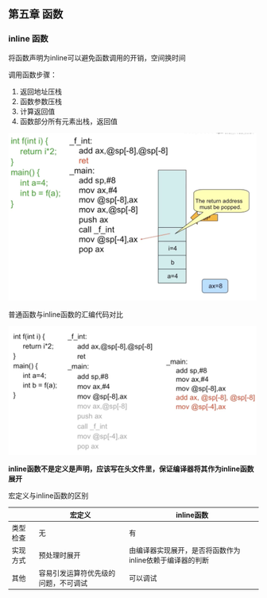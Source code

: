 ## 第五章 函数

### inline 函数

将函数声明为inline可以避免函数调用的开销，空间换时间

调用函数步骤：

1. 返回地址压栈
2. 函数参数压栈
3. 计算返回值
4. 函数部分所有元素出栈，返回值

<img src="../../../img/assembly code.png" width=500px />

普通函数与inline函数的汇编代码对比

<img src="../../../img/inline.png" width=500px />



**inline函数不是定义是声明，应该写在头文件里，保证编译器将其作为inline函数展开**

宏定义与inline函数的区别

|          | 宏定义                               | inline函数                                               |
| -------- | ------------------------------------ | -------------------------------------------------------- |
| 类型检查 | 无                                   | 有                                                       |
| 实现方式 | 预处理时展开                         | 由编译器实现展开，是否将函数作为inline依赖于编译器的判断 |
| 其他     | 容易引发运算符优先级的问题，不可调试 | 可以调试                                                 |

